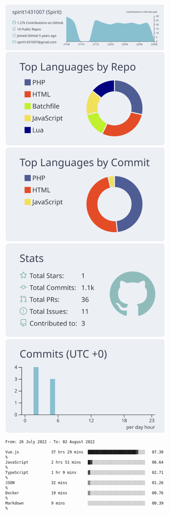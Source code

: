 [![](https://raw.githubusercontent.com/spirit1431007/spirit1431007/master/profile-summary-card-output/nord_bright/0-profile-details.svg)](https://git.io/spiritx)
[![](https://raw.githubusercontent.com/spirit1431007/spirit1431007/master/profile-summary-card-output/nord_bright/1-repos-per-language.svg)](https://git.io/spiritx) [![](https://raw.githubusercontent.com/spirit1431007/spirit1431007/master/profile-summary-card-output/nord_bright/2-most-commit-language.svg)](https://git.io/spiritx)
[![](https://raw.githubusercontent.com/spirit1431007/spirit1431007/master/profile-summary-card-output/nord_bright/3-stats.svg)](https://git.io/spiritx) [![](https://raw.githubusercontent.com/spirit1431007/spirit1431007/master/profile-summary-card-output/nord_bright/4-productive-time.svg)](https://git.io/spiritx)

<!--START_SECTION:waka-->

```text
From: 26 July 2022 - To: 02 August 2022

Vue.js              37 hrs 29 mins  █████████████████████▓░░░   87.30 %
JavaScript          2 hrs 51 mins   █▓░░░░░░░░░░░░░░░░░░░░░░░   06.64 %
TypeScript          1 hr 9 mins     ▓░░░░░░░░░░░░░░░░░░░░░░░░   02.71 %
JSON                32 mins         ▒░░░░░░░░░░░░░░░░░░░░░░░░   01.26 %
Docker              19 mins         ▒░░░░░░░░░░░░░░░░░░░░░░░░   00.76 %
Markdown            9 mins          ░░░░░░░░░░░░░░░░░░░░░░░░░   00.39 %
```

<!--END_SECTION:waka-->
